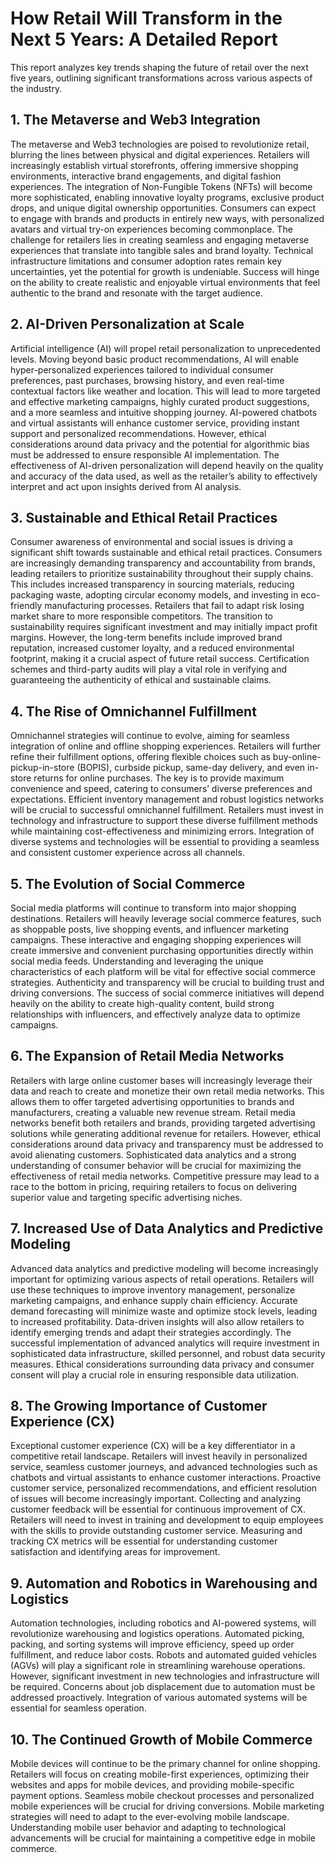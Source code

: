 # How Retail Will Transform in the Next 5 Years: A Detailed Report

This report analyzes key trends shaping the future of retail over the next five years, outlining significant transformations across various aspects of the industry.

## 1. The Metaverse and Web3 Integration

The metaverse and Web3 technologies are poised to revolutionize retail, blurring the lines between physical and digital experiences. Retailers will increasingly establish virtual storefronts, offering immersive shopping environments, interactive brand engagements, and digital fashion experiences.  The integration of Non-Fungible Tokens (NFTs) will become more sophisticated, enabling innovative loyalty programs, exclusive product drops, and unique digital ownership opportunities.  Consumers can expect to engage with brands and products in entirely new ways, with personalized avatars and virtual try-on experiences becoming commonplace.  The challenge for retailers lies in creating seamless and engaging metaverse experiences that translate into tangible sales and brand loyalty.  Technical infrastructure limitations and consumer adoption rates remain key uncertainties, yet the potential for growth is undeniable.  Success will hinge on the ability to create realistic and enjoyable virtual environments that feel authentic to the brand and resonate with the target audience.

## 2. AI-Driven Personalization at Scale

Artificial intelligence (AI) will propel retail personalization to unprecedented levels.  Moving beyond basic product recommendations, AI will enable hyper-personalized experiences tailored to individual consumer preferences, past purchases, browsing history, and even real-time contextual factors like weather and location. This will lead to more targeted and effective marketing campaigns, highly curated product suggestions, and a more seamless and intuitive shopping journey.  AI-powered chatbots and virtual assistants will enhance customer service, providing instant support and personalized recommendations.  However, ethical considerations around data privacy and the potential for algorithmic bias must be addressed to ensure responsible AI implementation.  The effectiveness of AI-driven personalization will depend heavily on the quality and accuracy of the data used, as well as the retailer’s ability to effectively interpret and act upon insights derived from AI analysis.

## 3. Sustainable and Ethical Retail Practices

Consumer awareness of environmental and social issues is driving a significant shift towards sustainable and ethical retail practices.  Consumers are increasingly demanding transparency and accountability from brands, leading retailers to prioritize sustainability throughout their supply chains. This includes increased transparency in sourcing materials, reducing packaging waste, adopting circular economy models, and investing in eco-friendly manufacturing processes.  Retailers that fail to adapt risk losing market share to more responsible competitors.  The transition to sustainability requires significant investment and may initially impact profit margins.  However, the long-term benefits include improved brand reputation, increased customer loyalty, and a reduced environmental footprint, making it a crucial aspect of future retail success.  Certification schemes and third-party audits will play a vital role in verifying and guaranteeing the authenticity of ethical and sustainable claims.

## 4. The Rise of Omnichannel Fulfillment

Omnichannel strategies will continue to evolve, aiming for seamless integration of online and offline shopping experiences.  Retailers will further refine their fulfillment options, offering flexible choices such as buy-online-pickup-in-store (BOPIS), curbside pickup, same-day delivery, and even in-store returns for online purchases.  The key is to provide maximum convenience and speed, catering to consumers’ diverse preferences and expectations.  Efficient inventory management and robust logistics networks will be crucial to successful omnichannel fulfillment.  Retailers must invest in technology and infrastructure to support these diverse fulfillment methods while maintaining cost-effectiveness and minimizing errors.  Integration of diverse systems and technologies will be essential to providing a seamless and consistent customer experience across all channels.

## 5. The Evolution of Social Commerce

Social media platforms will continue to transform into major shopping destinations.  Retailers will heavily leverage social commerce features, such as shoppable posts, live shopping events, and influencer marketing campaigns.  These interactive and engaging shopping experiences will create immersive and convenient purchasing opportunities directly within social media feeds.  Understanding and leveraging the unique characteristics of each platform will be vital for effective social commerce strategies.  Authenticity and transparency will be crucial to building trust and driving conversions.  The success of social commerce initiatives will depend heavily on the ability to create high-quality content, build strong relationships with influencers, and effectively analyze data to optimize campaigns.

## 6. The Expansion of Retail Media Networks

Retailers with large online customer bases will increasingly leverage their data and reach to create and monetize their own retail media networks.  This allows them to offer targeted advertising opportunities to brands and manufacturers, creating a valuable new revenue stream.  Retail media networks benefit both retailers and brands, providing targeted advertising solutions while generating additional revenue for retailers.  However, ethical considerations around data privacy and transparency must be addressed to avoid alienating customers.  Sophisticated data analytics and a strong understanding of consumer behavior will be crucial for maximizing the effectiveness of retail media networks.  Competitive pressure may lead to a race to the bottom in pricing, requiring retailers to focus on delivering superior value and targeting specific advertising niches.

## 7. Increased Use of Data Analytics and Predictive Modeling

Advanced data analytics and predictive modeling will become increasingly important for optimizing various aspects of retail operations.  Retailers will use these techniques to improve inventory management, personalize marketing campaigns, and enhance supply chain efficiency.  Accurate demand forecasting will minimize waste and optimize stock levels, leading to increased profitability.  Data-driven insights will also allow retailers to identify emerging trends and adapt their strategies accordingly.  The successful implementation of advanced analytics will require investment in sophisticated data infrastructure, skilled personnel, and robust data security measures.  Ethical considerations surrounding data privacy and consumer consent will play a crucial role in ensuring responsible data utilization.

## 8. The Growing Importance of Customer Experience (CX)

Exceptional customer experience (CX) will be a key differentiator in a competitive retail landscape.  Retailers will invest heavily in personalized service, seamless customer journeys, and advanced technologies such as chatbots and virtual assistants to enhance customer interactions.  Proactive customer service, personalized recommendations, and efficient resolution of issues will become increasingly important.  Collecting and analyzing customer feedback will be essential for continuous improvement of CX.  Retailers will need to invest in training and development to equip employees with the skills to provide outstanding customer service.  Measuring and tracking CX metrics will be essential for understanding customer satisfaction and identifying areas for improvement.

## 9. Automation and Robotics in Warehousing and Logistics

Automation technologies, including robotics and AI-powered systems, will revolutionize warehousing and logistics operations.  Automated picking, packing, and sorting systems will improve efficiency, speed up order fulfillment, and reduce labor costs.  Robots and automated guided vehicles (AGVs) will play a significant role in streamlining warehouse operations.  However, significant investment in new technologies and infrastructure will be required.  Concerns about job displacement due to automation must be addressed proactively.  Integration of various automated systems will be essential for seamless operation.

## 10. The Continued Growth of Mobile Commerce

Mobile devices will continue to be the primary channel for online shopping.  Retailers will focus on creating mobile-first experiences, optimizing their websites and apps for mobile devices, and providing mobile-specific payment options.  Seamless mobile checkout processes and personalized mobile experiences will be crucial for driving conversions.  Mobile marketing strategies will need to adapt to the ever-evolving mobile landscape.  Understanding mobile user behavior and adapting to technological advancements will be crucial for maintaining a competitive edge in mobile commerce.